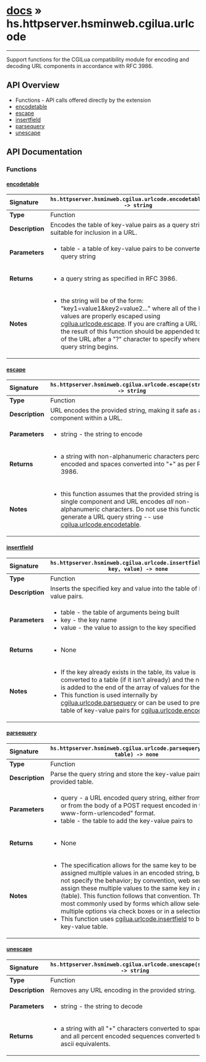 # [docs](index.md) » hs.httpserver.hsminweb.cgilua.urlcode
---

Support functions for the CGILua compatibility module for encoding and decoding URL components in accordance with RFC 3986.

## API Overview
* Functions - API calls offered directly by the extension
 * [encodetable](#encodetable)
 * [escape](#escape)
 * [insertfield](#insertfield)
 * [parsequery](#parsequery)
 * [unescape](#unescape)

## API Documentation

### Functions

#### [encodetable](#encodetable)
| <span style="float: left;">**Signature**</span> | <span style="float: left;">`hs.httpserver.hsminweb.cgilua.urlcode.encodetable(table) -> string` </span>                                                          |
| -----------------------------------------------------|---------------------------------------------------------------------------------------------------------|
| **Type**                                             | Function                                                                                         |
| **Description**                                      | Encodes the table of key-value pairs as a query string suitable for inclusion in a URL.                                                                                         |
| **Parameters**                                       | <ul><li>table - a table of key-value pairs to be converted into a query string</li></ul> |
| **Returns**                                          | <ul><li>a query string as specified in RFC 3986.</li></ul>          |
| **Notes**                                            | <ul><li>the string will be of the form: "key1=value1&key2=value2..." where all of the keys and values are properly escaped using [cgilua.urlcode.escape](#escape).  If you are crafting a URL by hand, the result of this function should be appended to the end of the URL after a "?" character to specify where the query string begins.</li></ul>                |

#### [escape](#escape)
| <span style="float: left;">**Signature**</span> | <span style="float: left;">`hs.httpserver.hsminweb.cgilua.urlcode.escape(string) -> string` </span>                                                          |
| -----------------------------------------------------|---------------------------------------------------------------------------------------------------------|
| **Type**                                             | Function                                                                                         |
| **Description**                                      | URL encodes the provided string, making it safe as a component within a URL.                                                                                         |
| **Parameters**                                       | <ul><li>string - the string to encode</li></ul> |
| **Returns**                                          | <ul><li>a string with non-alphanumeric characters percent encoded and spaces converted into "+" as per RFC 3986.</li></ul>          |
| **Notes**                                            | <ul><li>this function assumes that the provided string is a single component and URL encodes *all* non-alphanumeric characters.  Do not use this function to generate a URL query string -- use [cgilua.urlcode.encodetable](#encodetable).</li></ul>                |

#### [insertfield](#insertfield)
| <span style="float: left;">**Signature**</span> | <span style="float: left;">`hs.httpserver.hsminweb.cgilua.urlcode.insertfield(table, key, value) -> none` </span>                                                          |
| -----------------------------------------------------|---------------------------------------------------------------------------------------------------------|
| **Type**                                             | Function                                                                                         |
| **Description**                                      | Inserts the specified key and value into the table of key-value pairs.                                                                                         |
| **Parameters**                                       | <ul><li>table - the table of arguments being built</li><li>key   - the key name</li><li>value - the value to assign to the key specified</li></ul> |
| **Returns**                                          | <ul><li>None</li></ul>          |
| **Notes**                                            | <ul><li>If the key already exists in the table, its value is converted to a table (if it isn't already) and the new value is added to the end of the array of values for the key.</li><li>This function is used internally by [cgilua.urlcode.parsequery](#parsequery) or can be used to prepare a table of key-value pairs for [cgilua.urlcode.encodetable](#encodetable).</li></ul>                |

#### [parsequery](#parsequery)
| <span style="float: left;">**Signature**</span> | <span style="float: left;">`hs.httpserver.hsminweb.cgilua.urlcode.parsequery(query, table) -> none` </span>                                                          |
| -----------------------------------------------------|---------------------------------------------------------------------------------------------------------|
| **Type**                                             | Function                                                                                         |
| **Description**                                      | Parse the query string and store the key-value pairs in the provided table.                                                                                         |
| **Parameters**                                       | <ul><li>query - a URL encoded query string, either from a URL or from the body of a POST request encoded in the "x-www-form-urlencoded" format.</li><li>table - the table to add the key-value pairs to</li></ul> |
| **Returns**                                          | <ul><li>None</li></ul>          |
| **Notes**                                            | <ul><li>The specification allows for the same key to be assigned multiple values in an encoded string, but does not specify the behavior; by convention, web servers assign these multiple values to the same key in an array (table).  This function follows that convention.  This is most commonly used by forms which allow selecting multiple options via check boxes or in a selection list.</li><li>This function uses [cgilua.urlcode.insertfield](#insertfield) to build the key-value table.</li></ul>                |

#### [unescape](#unescape)
| <span style="float: left;">**Signature**</span> | <span style="float: left;">`hs.httpserver.hsminweb.cgilua.urlcode.unescape(string) -> string` </span>                                                          |
| -----------------------------------------------------|---------------------------------------------------------------------------------------------------------|
| **Type**                                             | Function                                                                                         |
| **Description**                                      | Removes any URL encoding in the provided string.                                                                                         |
| **Parameters**                                       | <ul><li>string - the string to decode</li></ul> |
| **Returns**                                          | <ul><li>a string with all "+" characters converted to spaces and all percent encoded sequences converted to their ascii equivalents.</li></ul>          |

